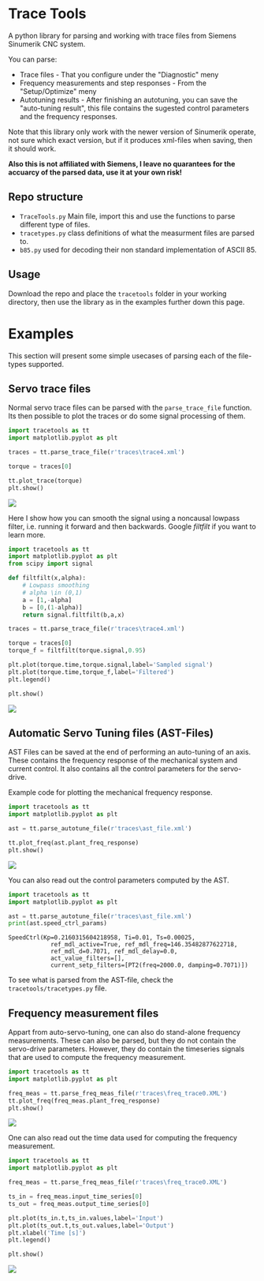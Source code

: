 # Trace Tools

A python library for parsing and working with trace files from Siemens Sinumerik CNC system.

You can parse:
* Trace files - That you configure under the "Diagnostic" meny
* Frequency measurements and step responses - From the "Setup/Optimize" meny
* Autotuning results - After finishing an autotuning, you can save the "auto-tuning result", this file contains the sugested control parameters and the frequency responses.

Note that this library only work with the newer version of Sinumerik operate, not sure which exact version, but if it produces xml-files when saving, then it should work.

**Also this is not affiliated with Siemens, I leave no quarantees for the accuarcy of the parsed data, use it at your own risk!**

## Repo structure

* `TraceTools.py` Main file, import this and use the functions to parse different type of files.
* `tracetypes.py` class definitions of what the measurment files are parsed to.
* `b85.py` used for decoding their non standard implementation of ASCII 85.

## Usage
Download the repo and place the `tracetools` folder in your working directory, then use the library as in the examples further down this page. 


# Examples

This section will present some simple usecases of parsing each of the file-types supported.

## Servo trace files
Normal servo trace files can be parsed with the `parse_trace_file` function.
Its then possible to plot the traces or do some signal processing of them.


```python
import tracetools as tt 
import matplotlib.pyplot as plt

traces = tt.parse_trace_file(r'traces\trace4.xml')

torque = traces[0]

tt.plot_trace(torque)
plt.show()
```
![](img/trace0.png)

Here I show how you can smooth the signal using a noncausal lowpass filter, i.e. running it forward and then backwards. Google *filtfilt* if you want to learn more.

```python
import tracetools as tt 
import matplotlib.pyplot as plt
from scipy import signal

def filtfilt(x,alpha):
    # Lowpass smoothing
    # alpha \in (0,1)
    a = [1,-alpha]
    b = [0,(1-alpha)]
    return signal.filtfilt(b,a,x)

traces = tt.parse_trace_file(r'traces\trace4.xml')

torque = traces[0]
torque_f = filtfilt(torque.signal,0.95)

plt.plot(torque.time,torque.signal,label='Sampled signal')
plt.plot(torque.time,torque_f,label='Filtered')
plt.legend()

plt.show()
```
![](img/trace1.png)

## Automatic Servo Tuning files (AST-Files)
AST Files can be saved at the end of performing an auto-tuning of an axis.
These contains the frequency response of the mechanical system and current control. It also contains all the control parameters for the servo-drive.

Example code for plotting the mechanical frequency response.
```python
import tracetools as tt 
import matplotlib.pyplot as plt

ast = tt.parse_autotune_file(r'traces\ast_file.xml')

tt.plot_freq(ast.plant_freq_response)
plt.show()
```
![](img/ast_freq0.png)

You can also read out the control parameters computed by the AST.
```python
import tracetools as tt 
import matplotlib.pyplot as plt

ast = tt.parse_autotune_file(r'traces\ast_file.xml')
print(ast.speed_ctrl_params)
```

```
SpeedCtrl(Kp=0.2160315604218958, Ti=0.01, Ts=0.00025, 
            ref_mdl_active=True, ref_mdl_freq=146.35482877622718, 
            ref_mdl_d=0.7071, ref_mdl_delay=0.0, 
            act_value_filters=[], 
            current_setp_filters=[PT2(freq=2000.0, damping=0.7071)])
```

To see what is parsed from the AST-file, check the `tracetools/tracetypes.py` file.

## Frequency measurement files
Appart from auto-servo-tuning, one can also do stand-alone frequency measurements. These can also be parsed, but they do not contain the servo-drive parameters. However, they do contain the timeseries signals that are used to compute the frequency measurement.


```python
import tracetools as tt 
import matplotlib.pyplot as plt

freq_meas = tt.parse_freq_meas_file(r'traces\freq_trace0.XML')
tt.plot_freq(freq_meas.plant_freq_response)
plt.show()
```

![](img/freq0.png)


One can also read out the time data used for computing the frequency measurement.
```python
import tracetools as tt 
import matplotlib.pyplot as plt

freq_meas = tt.parse_freq_meas_file(r'traces\freq_trace0.XML')

ts_in = freq_meas.input_time_series[0]
ts_out = freq_meas.output_time_series[0]

plt.plot(ts_in.t,ts_in.values,label='Input')
plt.plot(ts_out.t,ts_out.values,label='Output')
plt.xlabel('Time [s]')
plt.legend()

plt.show()
```
![](img/freq_ts.png)